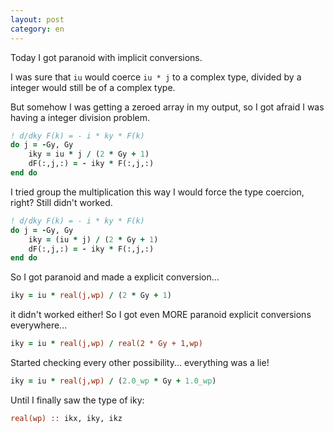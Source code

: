 ```yaml
---
layout: post
category: en
---
```


Today I got paranoid with implicit conversions.

I was sure that `iu` would coerce `iu * j` to a complex type, divided by a integer would still be of a complex type.

But somehow I was getting a zeroed array in my output, so I got afraid I was having a integer division problem.

```f90
! d/dky F(k) = - i * ky * F(k)
do j = -Gy, Gy
    iky = iu * j / (2 * Gy + 1)
    dF(:,j,:) = - iky * F(:,j,:)
end do
```

I tried group the multiplication this way I would force the type coercion, right? Still didn't worked.

```f90
! d/dky F(k) = - i * ky * F(k)
do j = -Gy, Gy
    iky = (iu * j) / (2 * Gy + 1)
    dF(:,j,:) = - iky * F(:,j,:)
end do
```

So I got paranoid and made a explicit conversion...

```f90
iky = iu * real(j,wp) / (2 * Gy + 1)
```

it didn't worked either! 
So I got even MORE paranoid explicit conversions everywhere...

```f90
iky = iu * real(j,wp) / real(2 * Gy + 1,wp)
```

Started checking every other possibility... everything was a lie!

```f90
iky = iu * real(j,wp) / (2.0_wp * Gy + 1.0_wp)
```

Until I finally saw the type of iky:

```f90
real(wp) :: ikx, iky, ikz
```

